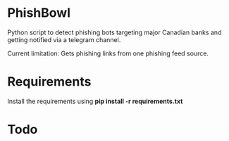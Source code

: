 # PhishBowl
 Python script to detect phishing bots targeting major Canadian banks and getting notified via a telegram channel.

 Current limitation: Gets phishing links from one phishing feed source.

# Requirements
Install the requirements using **pip install -r requirements.txt**

# Todo
